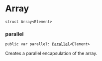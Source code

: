 # Array
<pre class="highlight swift"><code><span class="kd">struct</span> <span class="kt">Array</span><span class="o">&lt;</span><span class="kt">Element</span><span class="o">&gt;</span></code></pre>


### parallel
<pre class="highlight swift"><code><span class="kd">public</span> <span class="k">var</span> <span class="nv">parallel</span><span class="p">:</span> <span class="kt"><a href="../Classes/Parallel.md">Parallel</a></span><span class="o">&lt;</span><span class="kt">Element</span><span class="o">&gt;</span></code></pre>

<p>Creates a parallel encapsulation of the array.</p>

